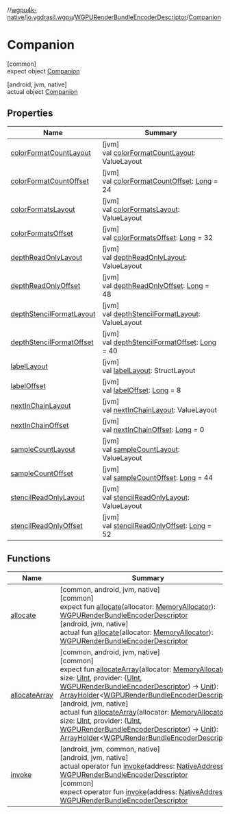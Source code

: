 //[wgpu4k-native](../../../../index.md)/[io.ygdrasil.wgpu](../../index.md)/[WGPURenderBundleEncoderDescriptor](../index.md)/[Companion](index.md)

# Companion

[common]\
expect object [Companion](index.md)

[android, jvm, native]\
actual object [Companion](index.md)

## Properties

| Name | Summary |
|---|---|
| [colorFormatCountLayout](color-format-count-layout.md) | [jvm]<br>val [colorFormatCountLayout](color-format-count-layout.md): ValueLayout |
| [colorFormatCountOffset](color-format-count-offset.md) | [jvm]<br>val [colorFormatCountOffset](color-format-count-offset.md): [Long](https://kotlinlang.org/api/core/kotlin-stdlib/kotlin/-long/index.html) = 24 |
| [colorFormatsLayout](color-formats-layout.md) | [jvm]<br>val [colorFormatsLayout](color-formats-layout.md): ValueLayout |
| [colorFormatsOffset](color-formats-offset.md) | [jvm]<br>val [colorFormatsOffset](color-formats-offset.md): [Long](https://kotlinlang.org/api/core/kotlin-stdlib/kotlin/-long/index.html) = 32 |
| [depthReadOnlyLayout](depth-read-only-layout.md) | [jvm]<br>val [depthReadOnlyLayout](depth-read-only-layout.md): ValueLayout |
| [depthReadOnlyOffset](depth-read-only-offset.md) | [jvm]<br>val [depthReadOnlyOffset](depth-read-only-offset.md): [Long](https://kotlinlang.org/api/core/kotlin-stdlib/kotlin/-long/index.html) = 48 |
| [depthStencilFormatLayout](depth-stencil-format-layout.md) | [jvm]<br>val [depthStencilFormatLayout](depth-stencil-format-layout.md): ValueLayout |
| [depthStencilFormatOffset](depth-stencil-format-offset.md) | [jvm]<br>val [depthStencilFormatOffset](depth-stencil-format-offset.md): [Long](https://kotlinlang.org/api/core/kotlin-stdlib/kotlin/-long/index.html) = 40 |
| [labelLayout](label-layout.md) | [jvm]<br>val [labelLayout](label-layout.md): StructLayout |
| [labelOffset](label-offset.md) | [jvm]<br>val [labelOffset](label-offset.md): [Long](https://kotlinlang.org/api/core/kotlin-stdlib/kotlin/-long/index.html) = 8 |
| [nextInChainLayout](next-in-chain-layout.md) | [jvm]<br>val [nextInChainLayout](next-in-chain-layout.md): ValueLayout |
| [nextInChainOffset](next-in-chain-offset.md) | [jvm]<br>val [nextInChainOffset](next-in-chain-offset.md): [Long](https://kotlinlang.org/api/core/kotlin-stdlib/kotlin/-long/index.html) = 0 |
| [sampleCountLayout](sample-count-layout.md) | [jvm]<br>val [sampleCountLayout](sample-count-layout.md): ValueLayout |
| [sampleCountOffset](sample-count-offset.md) | [jvm]<br>val [sampleCountOffset](sample-count-offset.md): [Long](https://kotlinlang.org/api/core/kotlin-stdlib/kotlin/-long/index.html) = 44 |
| [stencilReadOnlyLayout](stencil-read-only-layout.md) | [jvm]<br>val [stencilReadOnlyLayout](stencil-read-only-layout.md): ValueLayout |
| [stencilReadOnlyOffset](stencil-read-only-offset.md) | [jvm]<br>val [stencilReadOnlyOffset](stencil-read-only-offset.md): [Long](https://kotlinlang.org/api/core/kotlin-stdlib/kotlin/-long/index.html) = 52 |

## Functions

| Name | Summary |
|---|---|
| [allocate](allocate.md) | [common, android, jvm, native]<br>[common]<br>expect fun [allocate](allocate.md)(allocator: [MemoryAllocator](../../../ffi/-memory-allocator/index.md)): [WGPURenderBundleEncoderDescriptor](../index.md)<br>[android, jvm, native]<br>actual fun [allocate](allocate.md)(allocator: [MemoryAllocator](../../../ffi/-memory-allocator/index.md)): [WGPURenderBundleEncoderDescriptor](../index.md) |
| [allocateArray](allocate-array.md) | [common, android, jvm, native]<br>[common]<br>expect fun [allocateArray](allocate-array.md)(allocator: [MemoryAllocator](../../../ffi/-memory-allocator/index.md), size: [UInt](https://kotlinlang.org/api/core/kotlin-stdlib/kotlin/-u-int/index.html), provider: ([UInt](https://kotlinlang.org/api/core/kotlin-stdlib/kotlin/-u-int/index.html), [WGPURenderBundleEncoderDescriptor](../index.md)) -&gt; [Unit](https://kotlinlang.org/api/core/kotlin-stdlib/kotlin/-unit/index.html)): [ArrayHolder](../../../ffi/-array-holder/index.md)&lt;[WGPURenderBundleEncoderDescriptor](../index.md)&gt;<br>[android, jvm, native]<br>actual fun [allocateArray](allocate-array.md)(allocator: [MemoryAllocator](../../../ffi/-memory-allocator/index.md), size: [UInt](https://kotlinlang.org/api/core/kotlin-stdlib/kotlin/-u-int/index.html), provider: ([UInt](https://kotlinlang.org/api/core/kotlin-stdlib/kotlin/-u-int/index.html), [WGPURenderBundleEncoderDescriptor](../index.md)) -&gt; [Unit](https://kotlinlang.org/api/core/kotlin-stdlib/kotlin/-unit/index.html)): [ArrayHolder](../../../ffi/-array-holder/index.md)&lt;[WGPURenderBundleEncoderDescriptor](../index.md)&gt; |
| [invoke](invoke.md) | [android, jvm, common, native]<br>[android, jvm, native]<br>actual operator fun [invoke](invoke.md)(address: [NativeAddress](../../../ffi/-native-address/index.md)): [WGPURenderBundleEncoderDescriptor](../index.md)<br>[common]<br>expect operator fun [invoke](invoke.md)(address: [NativeAddress](../../../ffi/-native-address/index.md)): [WGPURenderBundleEncoderDescriptor](../index.md) |